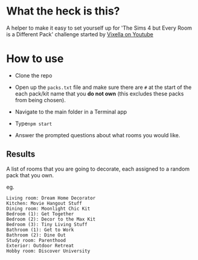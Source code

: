 # What the heck is this?

A helper to make it easy to set yourself up for 'The Sims 4 but Every Room is a Different Pack' challenge started by [Vixella on Youtube](https://www.youtube.com/watch?v=5YF_BjATDzA)


# How to use

- Clone the repo

- Open up the `packs.txt` file and make sure there are `#` at the start of the each pack/kit name that you **do not own** (this excludes these packs from being chosen).

- Navigate to the main folder in a Terminal app

- Type`npm start`

- Answer the prompted questions about what rooms you would like.


## Results

A list of rooms that you are going to decorate, each assigned to a random pack that you own.

eg.

````
Living room: Dream Home Decorator
Kitchen: Movie Hangout Stuff
Dining room: Moonlight Chic Kit
Bedroom (1): Get Together
Bedroom (2): Decor to the Max Kit
Bedroom (3): Tiny Living Stuff
Bathroom (1): Get to Work
Bathroom (2): Dine Out
Study room: Parenthood
Exterior: Outdoor Retreat
Hobby room: Discover University

````
